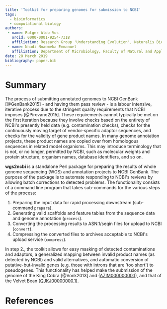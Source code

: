 ```yaml
---
title: 'Toolkit for preparing genomes for submission to NCBI'
tags:
  - bioinformatics
  - computational biology
authors:
 - name: Rutger Aldo Vos
   orcid: 0000-0001-9254-7318
   affiliation: Research Group 'Understanding Evolution', Naturalis Biodiversity Center, Leiden, The Netherlands
 - name: Nnadi Nnaemeka Emmanuel
   affiliation: Department of Microbiology, Faculty of Natural and Applied Science, Plateau State University, Bokkos, Plateau State, Nigeria.
date: 28 March 2019
bibliography: paper.bib
---
```


# Summary

The process of submitting annotated genomes to NCBI GenBank [@GenBank2015] - and having them pass review - is a labour intensive, iterative process due to the stringent quality requirements that NCBI imposes [@Pirovano2015]. These requirements cannot typically be met on the first iteration because they involve checks based on the entirety of NCBI's presently held data (e.g. contamination checks), checks for the continuously moving target of vendor-specific adaptor sequences, and checks for the validity of gene product names. In many genome annotation projects, these product names are copied over from homologous sequences in related model organisms. This may introduce terminology that is not, or no longer, permitted by NCBI, such as molecular weights and protein structure, organism names, database identifiers, and so on. 

__wgs2ncbi__ is a standalone Perl package for preparing the results of whole genome sequencing (WGS) and annotation projects to NCBI GenBank. The purpose of the package is to automate responding to NCBI's reviews by allowing batch corrections to detected problems. The functionality consists of a command line program that takes sub-commands for the various steps of the process: 

1. Preparing the input data for rapid processing downstream (sub-command `prepare`).
2. Generating valid scaffolds and feature tables from the sequence data and genome annotation (`process`).
3. Converting the processing results to ASN.1/seqin files for upload to NCBI (`convert`).
4. Compressing the converted files to archives acceptable to NCBI's upload service (`compress`). 

In step 2., the toolkit allows for easy masking of detected contaminations and adaptors, a generalized mapping between invalid product names (as detected by NCBI) and valid alternatives, and automatic conversion of putative-but-invalid genes (e.g. those with introns that are 'too short') to pseudogenes. This functionality has helped make the submission of the genome of the King Cobra [@Vonk2013] and ([AZIM00000000.1](https://www.ncbi.nlm.nih.gov/nuccore/AZIM00000000.1)), and that of the Velvet Bean ([QJKJ00000000.1](https://www.ncbi.nlm.nih.gov/nuccore/QJKJ00000000.1)).

# References

